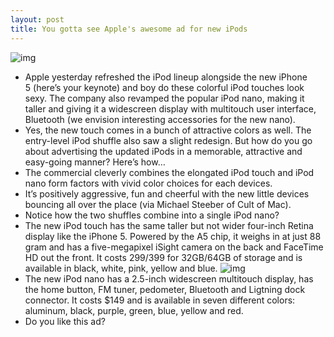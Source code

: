 ```yaml
---
layout: post
title: You gotta see Apple's awesome ad for new iPods
---
```

![img](http://media.idownloadblog.com/wp-content/uploads/2012/09/2012-iPod-touch-colors-five-up-flat.jpg)
* Apple yesterday refreshed the iPod lineup alongside the new iPhone 5 (here’s your keynote) and boy do these colorful iPod touches look sexy. The company also revamped the popular iPod nano, making it taller and giving it a widescreen display with multitouch user interface, Bluetooth (we envision interesting accessories for the new nano).
* Yes, the new touch comes in a bunch of attractive colors as well. The entry-level iPod shuffle also saw a slight redesign. But how do you go about advertising the updated iPods in a memorable, attractive and easy-going manner? Here’s how…
* The commercial cleverly combines the elongated iPod touch and iPod nano form factors with vivid color choices for each devices.
* It’s positively aggressive, fun and cheerful with the new little devices bouncing all over the place (via Michael Steeber of Cult of Mac).
* Notice how the two shuffles combine into a single iPod nano?
* The new iPod touch has the same taller but not wider four-inch Retina display like the iPhone 5. Powered by the A5 chip, it weighs in at just 88 gram and has a five-megapixel iSight camera on the back and FaceTime HD out the front. It costs $299/$399 for 32GB/64GB of storage and is available in black, white, pink, yellow and blue.
![img](http://media.idownloadblog.com/wp-content/uploads/2012/09/2012-iPod-nano-colors-001.jpg)
* The new iPod nano has a 2.5-inch widescreen multitouch display, has the home button, FM tuner, pedometer, Bluetooth and Ligtning dock connector. It costs $149 and is available in seven different colors: aluminum, black, purple, green, blue, yellow and red.
* Do you like this ad?

